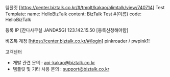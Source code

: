 템플릿
[https://center.biztalk.co.kr/#/tmplt/kakao/alimtalk/view/740714]
Test Template:
name: HelloBizTalk
content: BizTalk Test #{이름}
code: HelloBizTalk

등록 IP
[잔다사무실 JANDA5G] 123.142.15.50 [등록신청해야함]

비즈톡 계정
[https://center.biztalk.co.kr/#/login]
pinkroader / pwpink1!

고객센터

- 개발 관련 문의 : api-kakao@biztalk.co.kr
- 템플릿 및 기타 사용 문의 : support@biztalk.co.kr

